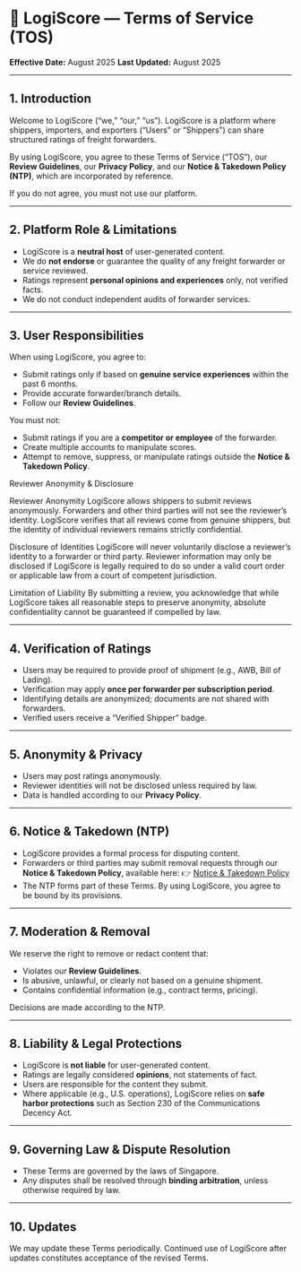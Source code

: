 # 📜 LogiScore — Terms of Service (TOS)

**Effective Date:** August 2025
**Last Updated:** August 2025

---

## 1. Introduction

Welcome to LogiScore (“we,” “our,” “us”). LogiScore is a platform where shippers, importers, and exporters (“Users” or “Shippers”) can share structured ratings of freight forwarders.

By using LogiScore, you agree to these Terms of Service (“TOS”), our **Review Guidelines**, our **Privacy Policy**, and our **Notice & Takedown Policy (NTP)**, which are incorporated by reference.

If you do not agree, you must not use our platform.

---

## 2. Platform Role & Limitations

* LogiScore is a **neutral host** of user-generated content.
* We do **not endorse** or guarantee the quality of any freight forwarder or service reviewed.
* Ratings represent **personal opinions and experiences** only, not verified facts.
* We do not conduct independent audits of forwarder services.

---

## 3. User Responsibilities

When using LogiScore, you agree to:

* Submit ratings only if based on **genuine service experiences** within the past 6 months.
* Provide accurate forwarder/branch details.
* Follow our **Review Guidelines**.

You must not:

* Submit ratings if you are a **competitor or employee** of the forwarder.
* Create multiple accounts to manipulate scores.
* Attempt to remove, suppress, or manipulate ratings outside the **Notice & Takedown Policy**.

Reviewer Anonymity & Disclosure

Reviewer Anonymity
LogiScore allows shippers to submit reviews anonymously. Forwarders and other third parties will not see the reviewer’s identity. LogiScore verifies that all reviews come from genuine shippers, but the identity of individual reviewers remains strictly confidential.

Disclosure of Identities
LogiScore will never voluntarily disclose a reviewer’s identity to a forwarder or third party. Reviewer information may only be disclosed if LogiScore is legally required to do so under a valid court order or applicable law from a court of competent jurisdiction.

Limitation of Liability
By submitting a review, you acknowledge that while LogiScore takes all reasonable steps to preserve anonymity, absolute confidentiality cannot be guaranteed if compelled by law.

---

## 4. Verification of Ratings

* Users may be required to provide proof of shipment (e.g., AWB, Bill of Lading).
* Verification may apply **once per forwarder per subscription period**.
* Identifying details are anonymized; documents are not shared with forwarders.
* Verified users receive a “Verified Shipper” badge.

---

## 5. Anonymity & Privacy

* Users may post ratings anonymously.
* Reviewer identities will not be disclosed unless required by law.
* Data is handled according to our **Privacy Policy**.

---

## 6. Notice & Takedown (NTP)

* LogiScore provides a formal process for disputing content.
* Forwarders or third parties may submit removal requests through our **Notice & Takedown Policy**, available here:
  👉 [Notice & Takedown Policy](https://logiscore.net/notice-takedown)
* The NTP forms part of these Terms. By using LogiScore, you agree to be bound by its provisions.

---

## 7. Moderation & Removal

We reserve the right to remove or redact content that:

* Violates our **Review Guidelines**.
* Is abusive, unlawful, or clearly not based on a genuine shipment.
* Contains confidential information (e.g., contract terms, pricing).

Decisions are made according to the NTP.

---

## 8. Liability & Legal Protections

* LogiScore is **not liable** for user-generated content.
* Ratings are legally considered **opinions**, not statements of fact.
* Users are responsible for the content they submit.
* Where applicable (e.g., U.S. operations), LogiScore relies on **safe harbor protections** such as Section 230 of the Communications Decency Act.

---

## 9. Governing Law & Dispute Resolution

* These Terms are governed by the laws of Singapore.
* Any disputes shall be resolved through **binding arbitration**, unless otherwise required by law.

---

## 10. Updates

We may update these Terms periodically. Continued use of LogiScore after updates constitutes acceptance of the revised Terms.

